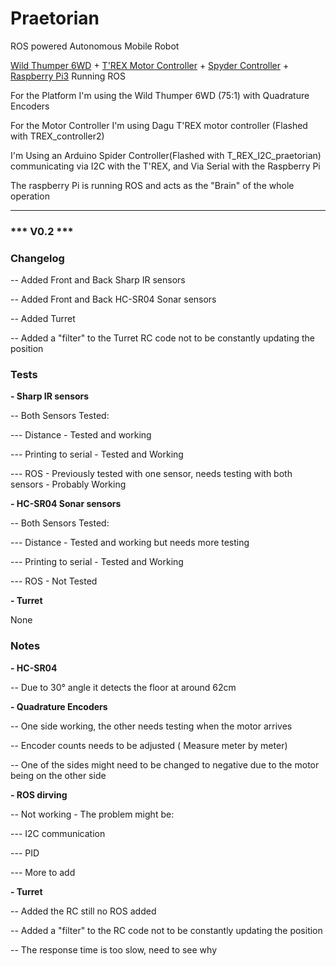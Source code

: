 # Praetorian

ROS powered Autonomous Mobile Robot

<a href="https://robosavvy.com/store/dagu-wild-thumper-6wd-black-w-wheel-encoders-75-1-gearboxes.html">Wild Thumper 6WD</a> + <a href="https://robosavvy.com/store/dagu-t-39-rex-robot-motor-controller.html">T'REX Motor Controller</a> + <a href="https://robosavvy.com/store/spider-controller-with-atmega-2560.html">Spyder Controller</a> + <a href="https://robosavvy.com/store/raspberry-pi-3-b.html">Raspberry Pi3</a> Running ROS
<br>
<p>For the Platform I'm using the Wild Thumper 6WD (75:1) with Quadrature Encoders</p>
<p>For the Motor Controller I'm using Dagu T'REX motor controller (Flashed with TREX_controller2)</p>
<p>I'm Using an Arduino Spider Controller(Flashed with T_REX_I2C_praetorian) communicating via I2C with the T'REX, and Via Serial with the Raspberry Pi </p>

<p>The raspberry Pi is running ROS and acts as the "Brain" of the whole operation </p>


---------------------------------------------------------------------------------------------

<h3>*** V0.2 ***</h3>

<h3>Changelog</h4>

<p>-- Added Front and Back Sharp IR sensors</p>
<p>-- Added Front and Back HC-SR04 Sonar sensors</p>
<p>-- Added Turret</p>
<p>-- Added a "filter" to the Turret RC code not to be constantly updating the position</p>

<h3>Tests</h3>

<p><b>- Sharp IR sensors</b></p> 
<p>-- Both Sensors Tested:</p>
<p>--- Distance - Tested and working</p>
<p>--- Printing to serial - Tested and Working</p>
<p>--- ROS - Previously tested with one sensor, needs testing with both sensors - Probably Working</p>

<p><b>- HC-SR04 Sonar sensors</b></p> 
<p>-- Both Sensors Tested:</p>
<p>--- Distance - Tested and working but needs more testing</p>
<p>--- Printing to serial - Tested and Working</p>
<p>--- ROS - Not Tested</p>

<p><b>- Turret</b></p> 
<p>None</p>

<h3>Notes</h3>

<p><b>- HC-SR04</b></p> 
<p>-- Due to 30° angle it detects the floor at around 62cm</p>

<p><b>- Quadrature Encoders</b></p> 
<p>-- One side working, the other needs testing when the motor arrives</p>
<p>-- Encoder counts needs to be adjusted ( Measure meter by meter)</p>
<p>-- One of the sides might need to be changed to negative due to the motor being on the other side</p>

<p><b>- ROS dirving</b></p> 
<p>-- Not working - The problem might be:</p>
<p>--- I2C communication</p>
<p>--- PID</p>
<p>--- More to add</p>

<p><b>- Turret</b></p> 
<p>-- Added the RC still no ROS added</p>
<p>-- Added a "filter" to the RC code not to be constantly updating the position</p>
<p>-- The response time is too slow, need to see why</p>
